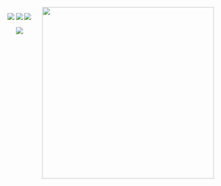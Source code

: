 <img align="right" src="https://github-readme-stats.vercel.app/api?username=eliorc&theme=gruvbox" width="400" />

<p align="center">
  <a href="https://www.linkedin.com/in/bluesummers/"><img src="https://img.shields.io/badge/LinkedIn-0077B5?style=flat&logo=linkedin&logoColor=white" /></a>
  <a href="https://stackoverflow.com/users/5368083/bluesummers"><img src="https://img.shields.io/stackexchange/stackoverflow/r/5368083?logo=StackOverflow&color=important&label=StackOverflow" /></a>
  <a href="https://medium.com/@eliorcohen"><img src="https://img.shields.io/badge/Medium-12100E?logo=medium&logoColor=white" /></a>
</p>


<p align="center">
  <a href="https://www.credly.com/badges/a670b079-7a9a-466d-b185-11f5e459597c/public_url"><img src="https://images.credly.com/size/110x110/images/68468004-5a85-4f3b-bc58-590773979486/AWS-CloudPractitioner-2020.png" /></a>
</p>

<!--
**eliorc/eliorc** is a ✨ _special_ ✨ repository because its `README.md` (this file) appears on your GitHub profile.

Here are some ideas to get you started:

- 🔭 I’m currently working on ...
- 🌱 I’m currently learning ...
- 👯 I’m looking to collaborate on ...
- 🤔 I’m looking for help with ...
- 💬 Ask me about ...
- 📫 How to reach me: ...
- 😄 Pronouns: ...
- ⚡ Fun fact: ...
-->
